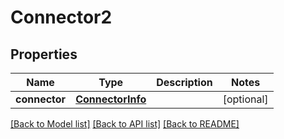 # Connector2

## Properties
Name | Type | Description | Notes
------------ | ------------- | ------------- | -------------
**connector** | [**ConnectorInfo**](ConnectorInfo.md) |  | [optional] 

[[Back to Model list]](../README.md#documentation-for-models) [[Back to API list]](../README.md#documentation-for-api-endpoints) [[Back to README]](../README.md)

